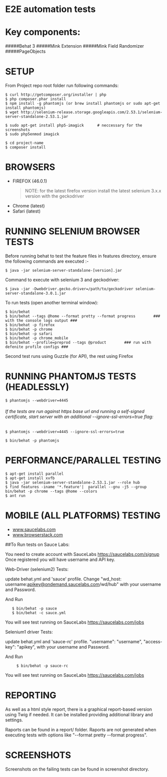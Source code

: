 # E2E automation tests

Key components:
===============
#####Behat 3
#####Mink Extension
#####Mink Field Randomizer
#####PageObjects

SETUP
==============

From Project repo root folder run following commands:

```
$ curl http://getcomposer.org/installer | php
$ php composer.phar install
$ npm install -g phantomjs (or brew install phantomjs or sudo apt-get install phantomjs)
$ wget http://selenium-release.storage.googleapis.com/2.53.1/selenium-server-standalone-2.53.1.jar
```
```
$ sudo apt-get install php5-imagick      # neccessary for the screenshots
$ sudo php5enmod imagick
```

```
$ cd project-name
$ composer install
```

BROWSERS
==============
* FIREFOX (46.0.1)
  > NOTE: for the latest firefox version install the latest selenium 3.x.x version with the geckodriver
* Chrome (latest)
* Safari (latest)


RUNNING SELENIUM BROWSER TESTS
==============================

Before running behat to test the feature files in features directory, ensure the following commands are executed :-

```
$ java -jar selenium-server-standalone-[version].jar
```

Command to execute with selenium 3 and geckodriver:

```
$ java -jar -Dwebdriver.gecko.driver=/path/to/geckodriver selenium-server-standalone-3.0.1.jar
```


To run tests (open another terminal window):

```
$ bin/behat 
$ bin/behat --tags @home --format pretty --format progress        ### with the console logs output ###
$ bin/behat -p firefox
$ bin/behat -p chrome
$ bin/behat -p safari
$ bin/behat -p chrome_mobile
$ bin/behat --profile=preprod --tags @product        ### run with defenite profile configs ###
```

Second test runs using Guzzle (for API), the rest using Firefox

RUNNING PHANTOMJS TESTS (HEADLESSLY)
====================================

```
$ phantomjs --webdriver=4445
```

###### If the tests are run against https base url and running a self-signed certificate, start server with an additional --ignore-ssl-errors=true flag:

```
$ phantomjs --webdriver=4445 --ignore-ssl-errors=true
```

```
$ bin/behat -p phantomjs
```

PERFORMANCE/PARALLEL TESTING
============================

```
$ apt-get install parallel
$ apt-get install xvfb
$ java -jar selenium-server-standalone-2.53.1.jar --role hub
$ find features -iname '*.feature'|  parallel --gnu -j5 --group bin/behat -p chrome --tags @home --colors
$ ant run
```

MOBILE (ALL PLATFORMS) TESTING
===========================
* www.saucelabs.com
* www.browserstack.com

##To Run tests on Sauce Labs:  

You need to create account with SauceLabs https://saucelabs.com/signup 
Once registered you will have username and API key. 

Web-Driver (selenium2) Tests: 

update behat.yml and 'sauce' profile. 
Change "wd_host: username:apikey@ondemand.saucelabs.com/wd/hub" with your username and Password. 


And Run 

       $ bin/behat -p sauce
       $ bin/behat -c sauce.yml

You will see test running on SauceLabs https://saucelabs.com/jobs  


Selenium1 driver Tests: 

update behat.yml and 'sauce-rc' profile. 
"username":         "username",
"access-key":       "apikey", with your username and Password. 


And Run 

         $ bin/behat -p sauce-rc

You will see test running on SauceLabs https://saucelabs.com/jobs


REPORTING
============

As well as a html style report, there is a graphical report-based version using Twig if needed.
It can be installed providing additional library and settings.

Raports can be found in a report/ folder.
Raports are not generated when executing tests with options like "--format pretty --format progress".


SCREENSHOTS
============

Screenshots on the failing tests can be found in screenshot directory.